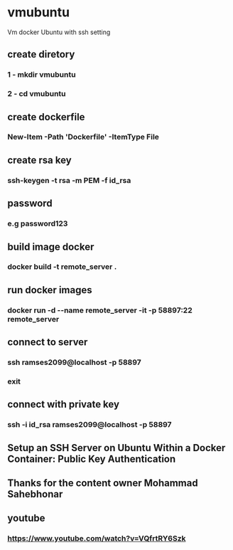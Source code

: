 # vmubuntu
Vm docker Ubuntu with ssh setting

## create diretory

### 1 - mkdir vmubuntu
### 2 - cd vmubuntu

## create dockerfile

### New-Item -Path 'Dockerfile' -ItemType File

## create rsa key 
### ssh-keygen -t rsa -m PEM -f id_rsa

## password
### e.g password123

## build image docker
### docker build -t remote_server .

## run docker images
### docker run -d --name remote_server -it -p 58897:22 remote_server

## connect to server
### ssh ramses2099@localhost -p 58897
### exit

## connect with private key
### ssh -i id_rsa ramses2099@localhost -p 58897

## Setup an SSH Server on Ubuntu Within a Docker Container: Public Key Authentication
## Thanks for the content owner Mohammad Sahebhonar
## youtube 
### https://www.youtube.com/watch?v=VQfrtRY6Szk